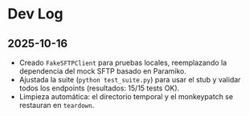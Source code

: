 # Dev Log

## 2025-10-16
- Creado `FakeSFTPClient` para pruebas locales, reemplazando la dependencia del mock SFTP basado en Paramiko.
- Ajustada la suite (`python test_suite.py`) para usar el stub y validar todos los endpoints (resultados: 15/15 tests OK).
- Limpieza automática: el directorio temporal y el monkeypatch se restauran en `teardown`.
